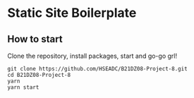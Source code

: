 # Static Site Boilerplate

## How to start

Clone the repository, install packages, start and go-go grl!

```
git clone https://github.com/HSEADC/B21DZ08-Project-8.git
cd B21DZ08-Project-8
yarn
yarn start
```
